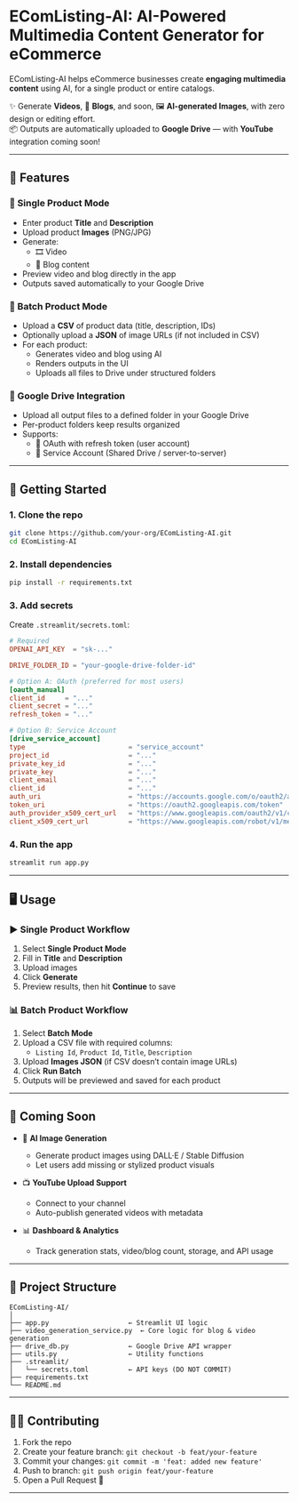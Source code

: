 
# EComListing-AI: AI-Powered Multimedia Content Generator for eCommerce

EComListing-AI helps eCommerce businesses create **engaging multimedia content** using AI, for a single product or entire catalogs.  

✨ Generate **Videos**, 📝 **Blogs**, and soon, 🖼️ **AI-generated Images**, with zero design or editing effort.  
📦 Outputs are automatically uploaded to **Google Drive** — with **YouTube** integration coming soon!

---

## 🚀 Features

### 🔹 Single Product Mode
- Enter product **Title** and **Description**
- Upload product **Images** (PNG/JPG)
- Generate:
  - 🎞️ Video
  - 📝 Blog content
- Preview video and blog directly in the app
- Outputs saved automatically to your Google Drive

### 🔹 Batch Product Mode
- Upload a **CSV** of product data (title, description, IDs)
- Optionally upload a **JSON** of image URLs (if not included in CSV)
- For each product:
  - Generates video and blog using AI
  - Renders outputs in the UI
  - Uploads all files to Drive under structured folders

### 🔹 Google Drive Integration
- Upload all output files to a defined folder in your Google Drive
- Per-product folders keep results organized
- Supports:
  - 🔐 OAuth with refresh token (user account)
  - 🤖 Service Account (Shared Drive / server-to-server)

---

## 🔧 Getting Started

### 1. Clone the repo

```bash
git clone https://github.com/your-org/EComListing-AI.git
cd EComListing-AI
```

### 2. Install dependencies

```bash
pip install -r requirements.txt
```

### 3. Add secrets

Create `.streamlit/secrets.toml`:

```toml
# Required
OPENAI_API_KEY  = "sk-..."

DRIVE_FOLDER_ID = "your-google-drive-folder-id"

# Option A: OAuth (preferred for most users)
[oauth_manual]
client_id     = "..."
client_secret = "..."
refresh_token = "..."

# Option B: Service Account
[drive_service_account]
type                          = "service_account"
project_id                    = "..."
private_key_id                = "..."
private_key                   = "..."
client_email                  = "..."
client_id                     = "..."
auth_uri                      = "https://accounts.google.com/o/oauth2/auth"
token_uri                     = "https://oauth2.googleapis.com/token"
auth_provider_x509_cert_url   = "https://www.googleapis.com/oauth2/v1/certs"
client_x509_cert_url          = "https://www.googleapis.com/robot/v1/metadata/x509/..."
```

### 4. Run the app

```bash
streamlit run app.py
```

---

## 🖥️ Usage

### ▶️ Single Product Workflow
1. Select **Single Product Mode**
2. Fill in **Title** and **Description**
3. Upload images
4. Click **Generate**
5. Preview results, then hit **Continue** to save

### 📊 Batch Product Workflow
1. Select **Batch Mode**
2. Upload a CSV file with required columns:
   - `Listing Id`, `Product Id`, `Title`, `Description`
3. Upload **Images JSON** (if CSV doesn’t contain image URLs)
4. Click **Run Batch**
5. Outputs will be previewed and saved for each product

---

## 🔮 Coming Soon

- 🧠 **AI Image Generation**
  - Generate product images using DALL·E / Stable Diffusion
  - Let users add missing or stylized product visuals

- 📺 **YouTube Upload Support**
  - Connect to your channel
  - Auto-publish generated videos with metadata

- 📊 **Dashboard & Analytics**
  - Track generation stats, video/blog count, storage, and API usage

---

## 📂 Project Structure

```
EComListing-AI/
│
├── app.py                    ← Streamlit UI logic
├── video_generation_service.py  ← Core logic for blog & video generation
├── drive_db.py               ← Google Drive API wrapper
├── utils.py                  ← Utility functions
├── .streamlit/
│   └── secrets.toml          ← API keys (DO NOT COMMIT)
├── requirements.txt
└── README.md
```

---

## 🧑‍💻 Contributing

1. Fork the repo  
2. Create your feature branch: `git checkout -b feat/your-feature`  
3. Commit your changes: `git commit -m 'feat: added new feature'`  
4. Push to branch: `git push origin feat/your-feature`  
5. Open a Pull Request 🚀

---
